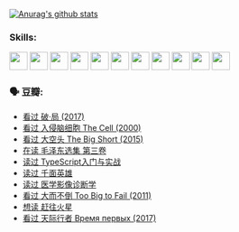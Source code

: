 
[![Anurag's github stats](https://github-readme-stats.vercel.app/api?username=w940853815)](https://github.com/anuraghazra/github-readme-stats)

### Skills:

<code><img height="32" src="https://cdn.jsdelivr.net/npm/simple-icons@v5/icons/python.svg"></code>
<code><img height="32" src="https://cdn.jsdelivr.net/npm/simple-icons@v5/icons/javascript.svg"></code>
<code><img height="32" src="https://cdn.jsdelivr.net/npm/simple-icons@v5/icons/django.svg"></code>
<code><img height="32" src="https://cdn.jsdelivr.net/npm/simple-icons@v5/icons/flask.svg"></code>
<code><img height="32" src="https://cdn.jsdelivr.net/npm/simple-icons@v5/icons/vuetify.svg"></code>
<code><img height="32" src="https://cdn.jsdelivr.net/npm/simple-icons@v5/icons/git.svg"></code>
<code><img height="32" src="https://cdn.jsdelivr.net/npm/simple-icons@v5/icons/docker.svg"></code>
<code><img height="32" src="https://cdn.jsdelivr.net/npm/simple-icons@v5/icons/postgresql.svg"></code>
<code><img height="32" src="https://cdn.jsdelivr.net/npm/simple-icons@v5/icons/elasticsearch.svg"></code>
<code><img height="32" src="https://cdn.jsdelivr.net/npm/simple-icons@v5/icons/macos.svg"></code>
<code><img height="32" src="https://cdn.jsdelivr.net/npm/simple-icons@v5/icons/linux.svg"></code>

### 🗣 豆瓣:

<!-- DOUBAN-ACTIVITIES:START -->
- [看过 破·局‎ (2017)](https://www.douban.com/people/136069238/status/3692455583/?_i=39894663)
- [看过 入侵脑细胞 The Cell‎ (2000)](https://www.douban.com/people/136069238/status/3685689445/?_i=39894663)
- [看过 大空头 The Big Short‎ (2015)](https://www.douban.com/people/136069238/status/3684552601/?_i=39894663)
- [在读 毛泽东选集 第三卷](https://www.douban.com/people/136069238/status/3684195205/?_i=39894663)
- [读过 TypeScript入门与实战](https://www.douban.com/people/136069238/status/3684185937/?_i=39894663)
- [读过 千面英雄](https://www.douban.com/people/136069238/status/3684185774/?_i=39894663)
- [读过 医学影像诊断学](https://www.douban.com/people/136069238/status/3677621058/?_i=39894663)
- [看过 大而不倒 Too Big to Fail‎ (2011)](https://www.douban.com/people/136069238/status/3676265621/?_i=39894663)
- [想读 赶往火星](https://www.douban.com/people/136069238/status/3669051189/?_i=39894663)
- [看过 天际行者 Время первых‎ (2017)](https://www.douban.com/people/136069238/status/3669036721/?_i=39894663)
<!-- DOUBAN-ACTIVITIES:END -->
<!--
**w940853815/w940853815** is a ✨ _special_ ✨ repository because its `README.md` (this file) appears on your GitHub profile.

Here are some ideas to get you started:

- 🔭 I’m currently working on ...
- 🌱 I’m currently learning ...
- 👯 I’m looking to collaborate on ...
- 🤔 I’m looking for help with ...
- 💬 Ask me about ...
- 📫 How to reach me: ...
- 😄 Pronouns: ...
- ⚡ Fun fact: ...
-->
